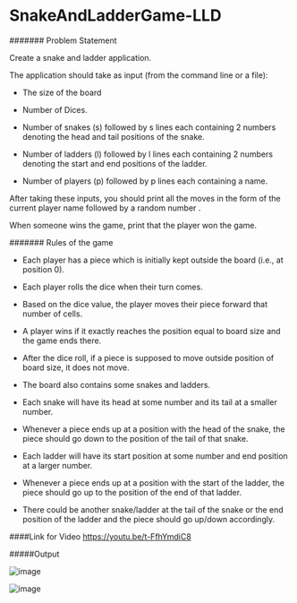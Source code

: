 # SnakeAndLadderGame-LLD

 ####### Problem Statement

Create a snake and ladder application.

The application should take as input (from the command line or a file):

- The size of the board

- Number of Dices.

- Number of snakes (s) followed by s lines each containing 2 numbers denoting the head and tail positions of the snake.

- Number of ladders (l) followed by l lines each containing 2 numbers denoting the start and end positions of the ladder.

- Number of players (p) followed by p lines each containing a name.

After taking these inputs, you should print all the moves in the form of the current player name followed by a random number .

When someone wins the game, print that the player won the game.

####### Rules of the game

- Each player has a piece which is initially kept outside the board (i.e., at position 0).

- Each player rolls the dice when their turn comes.

- Based on the dice value, the player moves their piece forward that number of cells.

- A player wins if it exactly reaches the position equal to board size and the game ends there.

- After the dice roll, if a piece is supposed to move outside position of board size, it does not move.

- The board also contains some snakes and ladders.

- Each snake will have its head at some number and its tail at a smaller number.

- Whenever a piece ends up at a position with the head of the snake, the piece should go down to the position of the tail of that snake.

- Each ladder will have its start position at some number and end position at a larger number.

- Whenever a piece ends up at a position with the start of the ladder, the piece should go up to the position of the end of that ladder.

- There could be another snake/ladder at the tail of the snake or the end position of the ladder and the piece should go up/down accordingly.

####Link for Video
https://youtu.be/t-FfhYmdiC8

#####Output

![image](https://user-images.githubusercontent.com/60468171/145785986-5991b686-e51f-4941-8f83-78fa81a8ef6d.png)


![image](https://user-images.githubusercontent.com/60468171/145785929-bcb411cd-bf35-431e-8c98-bae5661fa500.png)






